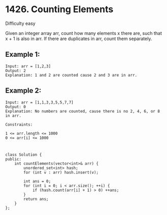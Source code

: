 # 1426. Counting Elements
Difficulty easy

Given an integer array arr, count how many elements x there are, such that x + 1 is also in arr. If there are duplicates in arr, count them separately.


## Example 1:
```
Input: arr = [1,2,3]
Output: 2
Explanation: 1 and 2 are counted cause 2 and 3 are in arr.
```


## Example 2:
```
Input: arr = [1,1,3,3,5,5,7,7]
Output: 0
Explanation: No numbers are counted, cause there is no 2, 4, 6, or 8 in arr.
```


```
Constraints:

1 <= arr.length <= 1000
0 <= arr[i] <= 1000
```


#
```
class Solution {
public:
    int countElements(vector<int>& arr) {
        unordered_set<int> hash;
        for (int v : arr) hash.insert(v);

        int ans = 0;
        for (int i = 0; i < arr.size(); ++i) {
            if (hash.count(arr[i] + 1) > 0) ++ans;
        }
        return ans;
    }
};
```